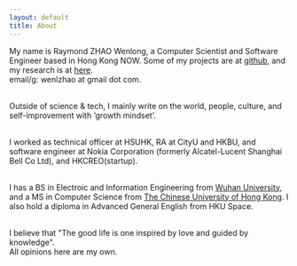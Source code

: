 ```yaml
---
layout: default
title: About
---
```

My name is Raymond ZHAO Wenlong, a Computer Scientist and Software Engineer based in Hong Kong NOW. 
Some of my projects are at [github](https://github.com/muyun), and my research is at [here](http://muyun.github.io/research/).  
email/g: wenlzhao at gmail dot com.  
<br>


Outside of science & tech, I mainly write on the world, people, culture, and self-improvement with ‘growth mindset’.  
<br> 

I worked as technical officer at HSUHK, RA at CityU and HKBU, and software engineer at Nokia Corporation (formerly Alcatel-Lucent Shanghai Bell Co Ltd), and HKCREO(startup).    
<br> 

I has a BS in Electroic and Information Engineering from [Wuhan University](https://www.sciencemag.org/collections/celebrating-125-years-academic-excellence-wuhan-university-1893-2018?fbclid=IwAR0RzFSkpxaI8wk61JDnE7p6SWr7SlKXLyoFHkrg4-iqKGiRyE2gZfaGl8s), and a MS in Computer Science from [The Chinese University of Hong Kong](http://www.cuhk.edu.hk/english/index.html). I also hold a diploma in Advanced General English from HKU Space.   
<br>  
 
      
I believe that "The good life is one inspired by love and guided by knowledge".   
All opinions here are my own.    
<br> 









